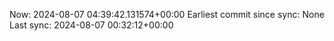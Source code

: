 Now: 2024-08-07 04:39:42.131574+00:00 Earliest commit since sync: None Last sync: 2024-08-07 00:32:12+00:00
